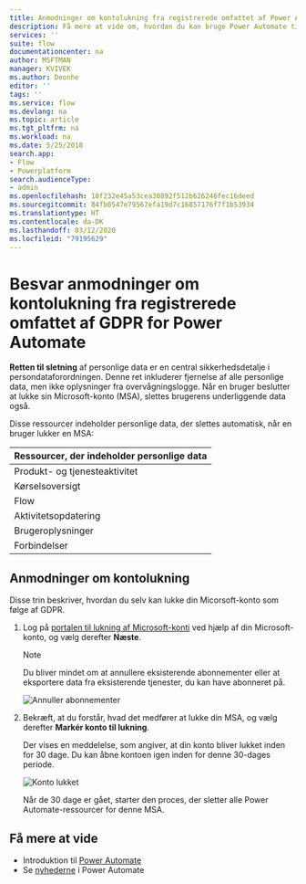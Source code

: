 ```yaml
---
title: Anmodninger om kontolukning fra registrerede omfattet af Power Automate GDPR for Microsoft-konti (MSA) | Microsoft Docs
description: Få mere at vide om, hvordan du kan bruge Power Automate til at svare på anmodninger om kontolukning fra registrerede omfattet af GPDR for Microsoft-konti.
services: ''
suite: flow
documentationcenter: na
author: MSFTMAN
manager: KVIVEK
ms.author: Deonhe
editor: ''
tags: ''
ms.service: flow
ms.devlang: na
ms.topic: article
ms.tgt_pltfrm: na
ms.workload: na
ms.date: 5/25/2018
search.app:
- Flow
- Powerplatform
search.audienceType:
- admin
ms.openlocfilehash: 10f232e45a53cea30892f512b626246fec16deed
ms.sourcegitcommit: 84fb0547e79567efa19d7c16857176f7f1b53934
ms.translationtype: HT
ms.contentlocale: da-DK
ms.lasthandoff: 03/12/2020
ms.locfileid: "79195629"
---
```

# <a name="responding-to-gdpr-data-subject-account-close-requests-for-power-automate"></a>Besvar anmodninger om kontolukning fra registrerede omfattet af GDPR for Power Automate


**Retten til sletning** af personlige data er en central sikkerhedsdetalje i persondataforordningen. Denne ret inkluderer fjernelse af alle personlige data, men ikke oplysninger fra overvågningslogge. Når en bruger beslutter at lukke sin Microsoft-konto (MSA), slettes brugerens underliggende data også.

Disse ressourcer indeholder personlige data, der slettes automatisk, når en bruger lukker en MSA:

|Ressourcer, der indeholder personlige data|
|------|
|Produkt- og tjenesteaktivitet|
|Kørselsoversigt|
|Flow|
|Aktivitetsopdatering|
|Brugeroplysninger|
|Forbindelser|

## <a name="account-close-requests"></a>Anmodninger om kontolukning

Disse trin beskriver, hvordan du selv kan lukke din Micorsoft-konto som følge af GDPR.

1. Log på [portalen til lukning af Microsoft-konti](https://go.microsoft.com/fwlink/?LinkId=523898) ved hjælp af din Microsoft-konto, og vælg derefter **Næste**.

    > [!NOTE]
    > Du bliver mindet om at annullere eksisterende abonnementer eller at eksportere data fra eksisterende tjenester, du kan have abonneret på.
    >
    >

    ![Annuller abonnementer](./media/gdpr-dsr-delete-msa/accountclose.png)

1. Bekræft, at du forstår, hvad det medfører at lukke din MSA, og vælg derefter **Markér konto til lukning**.

    Der vises en meddelelse, som angiver, at din konto bliver lukket inden for 30 dage. Du kan åbne kontoen igen inden for denne 30-dages periode.

    ![Konto lukket](./media/gdpr-dsr-delete-msa/accountclosed.png)

    Når de 30 dage er gået, starter den proces, der sletter alle Power Automate-ressourcer for denne MSA.

## <a name="learn-more"></a>Få mere at vide

* Introduktion til [Power Automate](getting-started.md)
* Se [nyhederne](release-notes.md) i Power Automate
